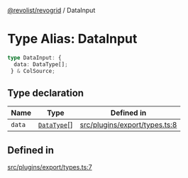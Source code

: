 [@revolist/revogrid](README.md) / DataInput

# Type Alias: DataInput

```ts
type DataInput: {
  data: DataType[];
 } & ColSource;
```

## Type declaration

| Name | Type | Defined in |
| ------ | ------ | ------ |
| `data` | [`DataType`](TypeAlias.DataType.md)[] | [src/plugins/export/types.ts:8](https://github.com/revolist/revogrid/blob/541ed3c2070ab701e47c29bb6172b17d19a08816/src/plugins/export/types.ts#L8) |

## Defined in

[src/plugins/export/types.ts:7](https://github.com/revolist/revogrid/blob/541ed3c2070ab701e47c29bb6172b17d19a08816/src/plugins/export/types.ts#L7)
